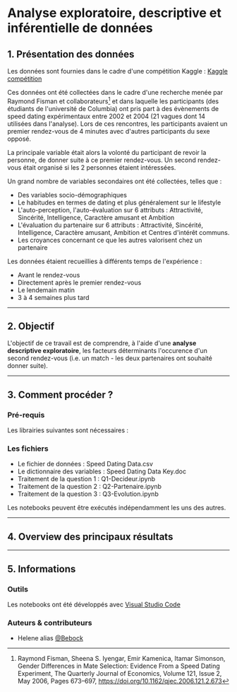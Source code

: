 # Analyse exploratoire, descriptive et inférentielle de données

## 1. Présentation des données

Les données sont fournies dans le cadre d'une compétition Kaggle :
[Kaggle compétition](https://www.kaggle.com/datasets/annavictoria/speed-dating-experiment)

Ces données ont été collectées dans le cadre d'une recherche menée par Raymond Fisman et collaborateurs[^1] et dans laquelle les participants (des étudiants de l'université de Columbia) ont pris part à des évènements de speed dating expérimentaux entre 2002 et 2004 (21 vagues dont 14 utilisées dans l'analyse). Lors de ces rencontres, les participants avaient un premier rendez-vous de 4 minutes avec d'autres participants du sexe opposé. 

La principale variable était alors la volonté du participant de revoir la personne, de donner suite à ce premier rendez-vous. Un second rendez-vous était organisé si les 2 personnes étaient intéressées. 

Un grand nombre de variables secondaires ont été collectées, telles que : 

  * Des variables socio-démographiques
  * Le habitudes en termes de dating et plus généralement sur le lifestyle
  * L'auto-perception, l'auto-évaluation sur 6 attributs : Attractivité, Sincérité, Intelligence, Caractère amusant et Ambition
  * L'évaluation du partenaire sur 6 attributs : Attractivité, Sincérité, Intelligence, Caractère amusant, Ambition et Centres d'intérêt communs. 
  * Les croyances concernant ce que les autres valorisent chez un partenaire 

Les données étaient recueillies à différents temps de l'expérience : 

  * Avant le rendez-vous
  * Directement après le premier rendez-vous
  * Le lendemain matin 
  * 3 à 4 semaines plus tard

----

## 2. Objectif

L'objectif de ce travail est de comprendre, à l'aide d'une **analyse descriptive exploratoire**, les facteurs déterminants l'occurence d'un second rendez-vous (i.e. un match - les deux partenaires ont souhaité donner suite).  

----

## 3. Comment procéder ?

### Pré-requis

Les librairies suivantes sont nécessaires : 



### Les fichiers

  * Le fichier de données : Speed Dating Data.csv
  * Le dictionnaire des variables : Speed Dating Data Key.doc
  * Traitement de la question 1 : Q1-Decideur.ipynb
  * Traitement de la question 2 : Q2-Partenaire.ipynb
  * Traitement de la question 3 : Q3-Evolution.ipynb

Les notebooks peuvent être exécutés indépendamment les uns des autres. 

----

## 4. Overview des principaux résultats

----

## 5. Informations

### Outils

Les notebooks ont été développés avec [Visual Studio Code](https://code.visualstudio.com/)

### Auteurs & contributeurs

  * Helene alias [@Bebock](https://github.com/Bebock)



[^1]: Raymond Fisman, Sheena S. Iyengar, Emir Kamenica, Itamar Simonson, Gender Differences in Mate Selection: Evidence From a Speed Dating Experiment, The Quarterly Journal of Economics, Volume 121, Issue 2, May 2006, Pages 673–697, https://doi.org/10.1162/qjec.2006.121.2.673
